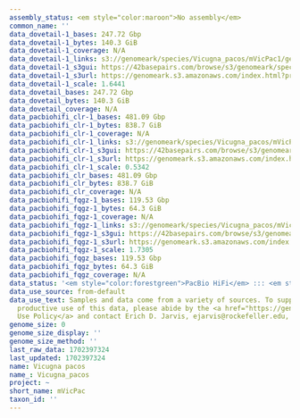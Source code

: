 ```yaml
---
assembly_status: <em style="color:maroon">No assembly</em>
common_name: ''
data_dovetail-1_bases: 247.72 Gbp
data_dovetail-1_bytes: 140.3 GiB
data_dovetail-1_coverage: N/A
data_dovetail-1_links: s3://genomeark/species/Vicugna_pacos/mVicPac1/genomic_data/dovetail/<br>
data_dovetail-1_s3gui: https://42basepairs.com/browse/s3/genomeark/species/Vicugna_pacos/mVicPac1/genomic_data/dovetail/
data_dovetail-1_s3url: https://genomeark.s3.amazonaws.com/index.html?prefix=species/Vicugna_pacos/mVicPac1/genomic_data/dovetail/
data_dovetail-1_scale: 1.6441
data_dovetail_bases: 247.72 Gbp
data_dovetail_bytes: 140.3 GiB
data_dovetail_coverage: N/A
data_pacbiohifi_clr-1_bases: 481.09 Gbp
data_pacbiohifi_clr-1_bytes: 838.7 GiB
data_pacbiohifi_clr-1_coverage: N/A
data_pacbiohifi_clr-1_links: s3://genomeark/species/Vicugna_pacos/mVicPac1/genomic_data/pacbio_hifi/<br>
data_pacbiohifi_clr-1_s3gui: https://42basepairs.com/browse/s3/genomeark/species/Vicugna_pacos/mVicPac1/genomic_data/pacbio_hifi/
data_pacbiohifi_clr-1_s3url: https://genomeark.s3.amazonaws.com/index.html?prefix=species/Vicugna_pacos/mVicPac1/genomic_data/pacbio_hifi/
data_pacbiohifi_clr-1_scale: 0.5342
data_pacbiohifi_clr_bases: 481.09 Gbp
data_pacbiohifi_clr_bytes: 838.7 GiB
data_pacbiohifi_clr_coverage: N/A
data_pacbiohifi_fqgz-1_bases: 119.53 Gbp
data_pacbiohifi_fqgz-1_bytes: 64.3 GiB
data_pacbiohifi_fqgz-1_coverage: N/A
data_pacbiohifi_fqgz-1_links: s3://genomeark/species/Vicugna_pacos/mVicPac1/genomic_data/pacbio_hifi/<br>
data_pacbiohifi_fqgz-1_s3gui: https://42basepairs.com/browse/s3/genomeark/species/Vicugna_pacos/mVicPac1/genomic_data/pacbio_hifi/
data_pacbiohifi_fqgz-1_s3url: https://genomeark.s3.amazonaws.com/index.html?prefix=species/Vicugna_pacos/mVicPac1/genomic_data/pacbio_hifi/
data_pacbiohifi_fqgz-1_scale: 1.7305
data_pacbiohifi_fqgz_bases: 119.53 Gbp
data_pacbiohifi_fqgz_bytes: 64.3 GiB
data_pacbiohifi_fqgz_coverage: N/A
data_status: '<em style="color:forestgreen">PacBio HiFi</em> ::: <em style="color:forestgreen">Dovetail</em>'
data_use_source: from-default
data_use_text: Samples and data come from a variety of sources. To support fair and
  productive use of this data, please abide by the <a href="https://genome10k.soe.ucsc.edu/data-use-policies/">Data
  Use Policy</a> and contact Erich D. Jarvis, ejarvis@rockefeller.edu, with any questions.
genome_size: 0
genome_size_display: ''
genome_size_method: ''
last_raw_data: 1702397324
last_updated: 1702397324
name: Vicugna pacos
name_: Vicugna_pacos
project: ~
short_name: mVicPac
taxon_id: ''
---
```


